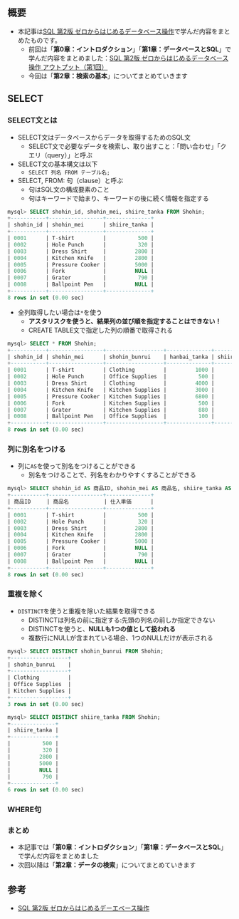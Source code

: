 ## 概要
- 本記事は[SQL 第2版 ゼロからはじめるデータベース操作](https://www.shoeisha.co.jp/book/detail/9784798144450)で学んだ内容をまとめたものです。
  - 前回は「**第0章：イントロダクション**」「**第1章：データベースとSQL**」で学んだ内容をまとめました：[SQL 第2版 ゼロからはじめるデータベース操作 アウトプット（第1回）](https://qiita.com/takumi_links/items/42f54fed377cbc266333)
  - 今回は「**第2章：検索の基本**」についてまとめていきます


## SELECT
### SELECT文とは
- SELECT文はデータベースからデータを取得するためのSQL文
  - SELECT文で必要なデータを検索し、取り出すこと：「問い合わせ」「クエリ（query）」と呼ぶ
- SELECT文の基本構文は以下
  - `SELECT 列名 FROM テーブル名;`
- SELECT, FROM: 句（clause）と呼ぶ
  - 句はSQL文の構成要素のこと
  - 句はキーワードで始まり、キーワードの後に続く情報を指定する

```sql
mysql> SELECT shohin_id, shohin_mei, shiire_tanka FROM Shohin;
+-----------+-----------------+--------------+
| shohin_id | shohin_mei      | shiire_tanka |
+-----------+-----------------+--------------+
| 0001      | T-shirt         |          500 |
| 0002      | Hole Punch      |          320 |
| 0003      | Dress Shirt     |         2800 |
| 0004      | Kitchen Knife   |         2800 |
| 0005      | Pressure Cooker |         5000 |
| 0006      | Fork            |         NULL |
| 0007      | Grater          |          790 |
| 0008      | Ballpoint Pen   |         NULL |
+-----------+-----------------+--------------+
8 rows in set (0.00 sec)
```

- 全列取得したい場合は`*`を使う
  - **アスタリスクを使うと、結果列の並び順を指定することはできない！**
  - CREATE TABLE文で指定した列の順番で取得される
```sql
mysql> SELECT * FROM Shohin;
+-----------+-----------------+------------------+--------------+--------------+------------+
| shohin_id | shohin_mei      | shohin_bunrui    | hanbai_tanka | shiire_tanka | torokubi   |
+-----------+-----------------+------------------+--------------+--------------+------------+
| 0001      | T-shirt         | Clothing         |         1000 |          500 | 2009-09-20 |
| 0002      | Hole Punch      | Office Supplies  |          500 |          320 | 2009-09-11 |
| 0003      | Dress Shirt     | Clothing         |         4000 |         2800 | NULL       |
| 0004      | Kitchen Knife   | Kitchen Supplies |         3000 |         2800 | 2009-09-20 |
| 0005      | Pressure Cooker | Kitchen Supplies |         6800 |         5000 | 2009-01-15 |
| 0006      | Fork            | Kitchen Supplies |          500 |         NULL | 2009-09-20 |
| 0007      | Grater          | Kitchen Supplies |          880 |          790 | 2008-04-28 |
| 0008      | Ballpoint Pen   | Office Supplies  |          100 |         NULL | 2009-11-11 |
+-----------+-----------------+------------------+--------------+--------------+------------+
8 rows in set (0.00 sec)
```

### 列に別名をつける
- 列に`AS`を使って別名をつけることができる
  - 別名をつけることで、列名をわかりやすくすることができる
```sql
mysql> SELECT shohin_id AS 商品ID, shohin_mei AS 商品名, shiire_tanka AS 仕入単価 FROM Shohin;
+-----------+-----------------+--------------+
| 商品ID     | 商品名           | 仕入単価      |
+-----------+-----------------+--------------+
| 0001      | T-shirt         |          500 |
| 0002      | Hole Punch      |          320 |
| 0003      | Dress Shirt     |         2800 |
| 0004      | Kitchen Knife   |         2800 |
| 0005      | Pressure Cooker |         5000 |
| 0006      | Fork            |         NULL |
| 0007      | Grater          |          790 |
| 0008      | Ballpoint Pen   |         NULL |
+-----------+-----------------+--------------+
8 rows in set (0.00 sec)
```

### 重複を除く
- `DISTINCT`を使うと重複を除いた結果を取得できる
  - DISTINCTは列名の前に指定する:先頭の列名の前しか指定できない
  - DISTINCTを使うと、**NULLも1つの値として扱われる**
  - 複数行にNULLが含まれている場合、1つのNULLだけが表示される

```sql
mysql> SELECT DISTINCT shohin_bunrui FROM Shohin;
+------------------+
| shohin_bunrui    |
+------------------+
| Clothing         |
| Office Supplies  |
| Kitchen Supplies |
+------------------+
3 rows in set (0.00 sec)

mysql> SELECT DISTINCT shiire_tanka FROM Shohin;
+--------------+
| shiire_tanka |
+--------------+
|          500 |
|          320 |
|         2800 |
|         5000 |
|         NULL |
|          790 |
+--------------+
6 rows in set (0.00 sec)
```

### WHERE句


### まとめ
- 本記事では「**第0章：イントロダクション**」「**第1章：データベースとSQL**」で学んだ内容をまとめました
- 次回以降は「**第2章：データの検索**」についてまとめていきます

## 参考
- [SQL 第2版 ゼロからはじめるデーエベース操作](https://www.shoeisha.co.jp/book/detail/9784798144450)
